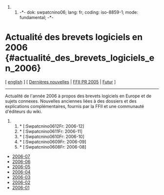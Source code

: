 1.  1.  -\*- dok: swpatcnino06; lang: fr; coding: iso-8859-1; mode:
        fundamental; -\*-

# Actualité des brevets logiciels en 2006 {#actualité_des_brevets_logiciels_en_2006}

\[ [ english](Swpatcnino06En "wikilink") \] \[ [ Dernières
nouvelles](SwpatcninoFr "wikilink") \| [FFII PR
2005](http://swpat.ffii.org/log/05/index.fr.html "wikilink") \| [
Futur](SwpatFuturFr "wikilink") \]

------------------------------------------------------------------------

Actualité de l\'année 2006 à propos des brevets logiciels en Europe et
de sujets connexes. Nouvelles anciennes liées à des dossiers et des
explications complémentaires, fournis par la FFII et une communauté
d\'éditeurs du wiki.

1.  1.  \* \[:Swpatcnino0612Fr: 2006-12\]
    2.  \* \[:Swpatcnino0611Fr: 2006-11\]
    3.  \* \[:Swpatcnino0610Fr: 2006-10\]
    4.  \* \[:Swpatcnino0609Fr: 2006-09\]
    5.  \* \[:Swpatcnino0608Fr: 2006-08\]

-   [ 2006-07](Swpatcnino0607Fr "wikilink")
-   [ 2006-06](Swpatcnino0606Fr "wikilink")
-   [ 2006-05](Swpatcnino0605Fr "wikilink")
-   [ 2006-04](Swpatcnino0604Fr "wikilink")
-   [ 2006-03](Swpatcnino0603Fr "wikilink")
-   [ 2006-02](Swpatcnino0602Fr "wikilink")
-   [ 2006-01](Swpatcnino0601Fr "wikilink")
